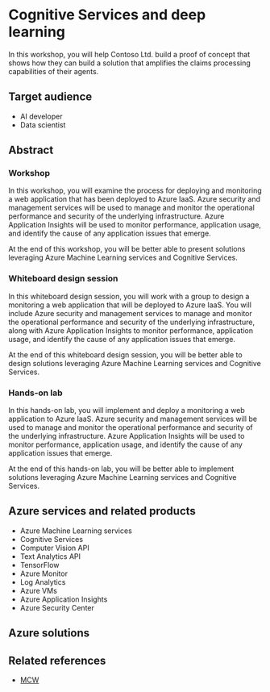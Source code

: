 # Cognitive Services and deep learning

In this workshop, you will help Contoso Ltd. build a proof of concept that shows how they can build a solution that amplifies the claims processing capabilities of their agents.

## Target audience

- AI developer
- Data scientist

## Abstract

### Workshop

In this workshop, you will examine the process for deploying and monitoring a web application that has been deployed to Azure IaaS. Azure security and management services will be used to manage and monitor the operational performance and security of the underlying infrastructure. Azure Application Insights will be used to monitor performance, application usage, and identify the cause of any application issues that emerge.

At the end of this workshop, you will be better able to present solutions leveraging Azure Machine Learning services and Cognitive Services.

### Whiteboard design session

In this whiteboard design session, you will work with a group to design a monitoring a web application that will be deployed to Azure IaaS. You will include Azure security and management services to manage and monitor the operational performance and security of the underlying infrastructure, along with Azure Application Insights to monitor performance, application usage, and identify the cause of any application issues that emerge.

At the end of this whiteboard design session, you will be better able to design solutions leveraging Azure Machine Learning services and Cognitive Services.

### Hands-on lab

In this hands-on lab, you will implement and deploy a monitoring a web application to Azure IaaS. Azure security and management services will be used to manage and monitor the operational performance and security of the underlying infrastructure. Azure Application Insights will be used to monitor performance, application usage, and identify the cause of any application issues that emerge.

At the end of this hands-on lab, you will be better able to implement solutions leveraging Azure Machine Learning services and Cognitive Services.

## Azure services and related products

- Azure Machine Learning services
- Cognitive Services
- Computer Vision API
- Text Analytics API
- TensorFlow
- Azure Monitor
- Log Analytics
- Azure VMs
- Azure Application Insights
- Azure Security Center

## Azure solutions

## Related references

- [MCW](https://github.com/Microsoft/MCW)
